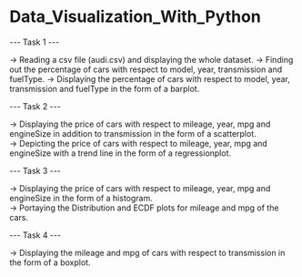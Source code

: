 # Data_Visualization_With_Python 

--- Task 1 ---

-> Reading a csv file (audi.csv) and displaying the whole dataset. 
-> Finding out the percentage of cars with respect to model, year, transmission and fuelType. 
-> Displaying the percentage of cars with respect to model, year, transmission and fuelType in the form of a barplot.

--- Task 2 ---

-> Displaying the price of cars with respect to mileage, year, mpg and engineSize in addition to transmission in the form of a scatterplot.     
-> Depicting the price of cars with respect to mileage, year, mpg and engineSize with a trend line in the form of a regressionplot.

--- Task 3 ---

-> Displaying the price of cars with respect to mileage, year, mpg and engineSize in the form of a histogram.                         
-> Portaying the Distribution and ECDF plots for mileage and mpg of the cars.
    
--- Task 4 ---

-> Displaying the  mileage and mpg of cars with respect to transmission in the form of a boxplot.
